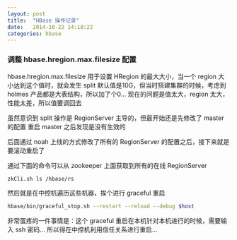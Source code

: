 ```yaml
---
layout: post
title:  "HBase 操作记录"
date:   2014-10-22 14:18:22
categories: hbase
---
```


### 调整 hbase.hregion.max.filesize 配置
hbase.hregion.max.filesize
用于设置 HRegion 的最大大小，当一个 region 大小达到这个值时，就会发生 split
默认值是10G，但当时搭建集群的时候，考虑到 holmes 产品都是大表结构，所以加了个0...
现在的问题是值太大，region 太大，性能太差，所以值要调回去

虽然意识到 split 操作是 RegionServer 主导的，但最开始还是先修改了 master 的配置
重启 master 之后发现是没有生效的

后面通过 noah 上线的方式修改了所有的 RegionServer 的配置之后，接下来就是要滚动重启了

通过下面的命令可以从 zookeeper 上面获取到所有的在线 RegionServer

```bash
zkCli.sh ls /hbase/rs
```

然后就是在中控机遍历这些机器，挨个进行 graceful 重启

```bash
hbase/bin/graceful_stop.sh --restart --reload --debug $host
```

非常蛋疼的一件事情是：这个 graceful 重启在本机针对本机进行的时候，需要输入 ssh 密码...
所以得在中控机利用信任关系进行重启...


[jekyll-gh]: https://github.com/jekyll/jekyll
[jekyll]:    http://jekyllrb.com

